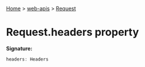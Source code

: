 <!-- docId=web-apis.request.headers -->

[Home](./index.md) &gt; [web-apis](./web-apis.md) &gt; [Request](./web-apis.request.md)

# Request.headers property


**Signature:**
```javascript
headers: Headers
```
